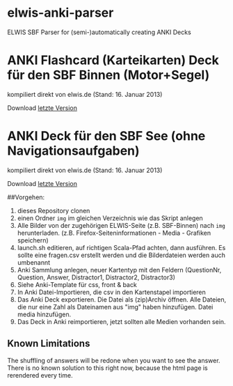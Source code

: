 # elwis-anki-parser
ELWIS SBF Parser for (semi-)automatically creating ANKI Decks

# ANKI Flashcard (Karteikarten) Deck für den SBF Binnen (Motor+Segel)

kompiliert direkt von elwis.de (Stand: 16. Januar 2013)

Download [letzte Version](https://github.com/kralo/elwis-anki-parser/releases/latest)

# ANKI Deck für den SBF See (ohne Navigationsaufgaben)

kompiliert direkt von elwis.de (Stand: 16. Januar 2013)

Download [letzte Version](https://github.com/kralo/elwis-anki-parser/releases/latest)


##Vorgehen:
1. dieses Repository clonen
2. einen Ordner `img` im gleichen Verzeichnis wie das Skript anlegen
3. Alle Bilder von der zugehörigen ELWIS-Seite (z.B. SBF-Binnen) nach `img` herunterladen. (z.B. Firefox-Seiteninformationen - Media - Grafiken speichern)
4. launch.sh editieren, auf richtigen Scala-Pfad achten, dann ausführen. Es sollte eine fragen.csv erstellt werden und die Bilderdateien werden auch umbenannt
5. Anki Sammlung anlegen, neuer Kartentyp mit den Feldern (QuestionNr, Question, Answer, Distractor1, Distractor2, Distractor3)
6. Siehe Anki-Template für css, front & back
7. In Anki Datei-Importieren, die csv in den Kartenstapel importieren
8. Das Anki Deck exportieren. Die Datei als (zip)Archiv öffnen. Alle Dateien, die nur eine Zahl als Dateinamen aus "img" haben hinzufügen. Datei media hinzufügen.
9. Das Deck in Anki reimportieren, jetzt sollten alle Medien vorhanden sein.

## Known Limitations
The shuffling of answers will be redone when you want to see the answer. There is no known solution to this right now, because the html page is rerendered every time.

